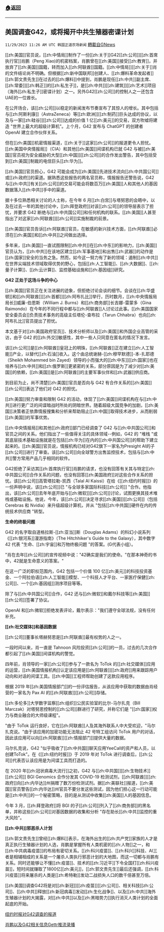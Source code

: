 ###  [:house:返回](README.md)
---


## 美国调查G42，或将揭开中共生殖器密谍计划
`11/29/2023 11:26 AM UTC 韩国正道农场新闻` [轉載自GNews](https://gnews.org/articles/2049386)


[[zh:美国]]官员说，[[zh:中情局]]制作了一份[[zh:关于]]G42[[zh:公司]][[zh:首席执行官]]肖鹏（Peng Xiao)的机密档案，肖鹏曾在[[zh:美国]]接受[[zh:教育]]，并放弃了[[zh:美国]]国籍，转而加入[[zh:阿联酋]]国籍。[[zh:中情局]][[zh:关于]]肖的文件结论尚不明确。但根据[[zh:新中国联邦]]创建人、[[zh:爆料革命发起者]][[zh:郭文贵先生]]在过去的[[zh:爆料]]中提到，肖鹏是现任[[zh:中共]]副主席、[[zh:常委]][[zh:韩正]]的[[zh:私生子]]，是[[zh:中共]][[zh:建筑]][[zh:艺术]]项目（海外[[zh:私生子]]密谍计划）之一。另外G42[[zh:公司]]的控制人之一还包含UAE的一位酋长。

  

在公开场合，该[[zh:公司]]以稳定的新闻发布节奏宣布了其惊人的增长。其中包括与[[zh:阿斯利康]]（AstraZeneca）等[[zh:欧洲]][[zh:制药]]巨头达成的协议，以及与一家[[zh:硅谷]][[zh:公司]]达成的价值 1 亿[[zh:美元]]的交易，双方吹嘘将建造 "世界上最大的超级计算机"。上个月，G42 宣布与 ChatGPT 的创建者 OpenAI 建立合作伙伴关系。

  

但在[[zh:美国]]机密情报渠道，[[zh:关于]]这家[[zh:公司]]的报道更令人担忧。[[zh:美国中央情报局]]（CIA）和其他[[zh:美国]]间谍机构已就 G42 与被[[zh:美国]]官员视为安全威胁的大型[[zh:中国]][[zh:公司]]的合作发出警告，其中包括受到[[zh:美国]]制裁的电信巨头[[zh:华为]]。

  

[[zh:美国]]官员担心，G42 可能会成为[[zh:美国]]先进技术流向[[zh:中共国公司]]或[[zh:政府]]的渠道。据熟悉这些报告的两名官员称，情报报告还警告说，G42 与[[zh:中共]]有关[[zh:公司]]的交易可能会将数百万[[zh:美国]]人和其他人的基因数据落入[[zh:中共]]手中的渠道。

  

据十多位熟悉相关讨论的人士称，在今年 6 月[[zh:白宫]]与塔努恩的会晤中，以及在过去一年的其他讨论中，[[zh:拜登政府]]对该[[zh:公司]]的领导层表示了担忧，并要求 G42 断绝与[[zh:中共国公司]]和任何机构的联系。[[zh:美国]]人甚至指出了对这家[[zh:阿联酋]][[zh:公司]]实施制裁的前景。

  

[[zh:美国]]官员告诉[[zh:阿联酋]]官员，在敏感的新兴技术方面，[[zh:阿联酋]]必须在[[zh:美国]]和[[zh:中共]]之间做出选择。

  

多年来，[[zh:美国]]一直试图限制[[zh:中共]]在[[zh:中东]]的影响力，[[zh:美国]]官员认为，[[zh:中共]]在该地区建立[[zh:军事基地]]和出售[[zh:武器]]的动作是[[zh:国家]]安全的当务之急。然而，如今这一努力有了新的领域：遏制[[zh:中共]]在世界尖端技术领域取得优势的野心，包括[[zh:人工智能]]、[[zh:大数据]]、[[zh:量子计算]]、[[zh:云计算]]、监控基础设施和[[zh:基因组]]研究。

  

**G42 正处于这场斗争的中心**

  

[[zh:美国]]官员正在关注进展的迹象，但拒绝讨论会谈的细节。会谈在[[zh:华盛顿]]和[[zh:阿联酋]][[zh:首都]][[zh:阿布扎比]]举行，历时数月，[[zh:中央情报局局长]]威廉-伯恩斯（William J. Burns）和[[zh:商务部]]长吉娜-雷蒙多（Gina Raimondo）在今年的不同行程中都与[[zh:阿联酋]]人讨论过此事。[[zh:美国国家安全委员会]]负责技术事务的高级主任塔伦-查布拉（Tarun Chhabra）也向[[zh:阿布扎比]]官员提出了担忧。

  

本文基于对[[zh:美国政府官员]]、技术分析师以及[[zh:美国]]和外国企业高管的采访，由于 G42 的[[zh:外交]]敏感性，其中一些人只同意在匿名的情况下发言。

  

该[[zh:公司]]是[[zh:阿联酋]]皇冠上的明珠，[[zh:阿联酋]]正在建立[[zh:人工智能]]产业，以替代[[zh:石油]]收入。这个由总统谢赫-[[zh:穆罕默德]]-本-扎耶德（Sheikh Mohammed bin Zayed）领导的小而强大的[[zh:中东]][[zh:国家]]也在培养与[[zh:中共]]和[[zh:俄罗斯]]更紧密的关系，部分原因是为了减少对[[zh:美国]]的依赖，[[zh:美国]]是[[zh:阿联酋]]的主要军事伙伴和[[zh:武器]]供应商。

  

到目前为止，尚不清楚[[zh:美国]]官员是否向与 G42 有合作关系的[[zh:美国]][[zh:公司]]表达了他们对 G42 的担忧。

  

[[zh:美国]]努力审查和限制 G42 的活动，体现了[[zh:美国]]间谍机构在与[[zh:中共]]进行更广泛的间谍暗战时所处的阴暗世界。随着超级大国竞争的加剧，[[zh:美国]]决策者正依靠情报搜集和分析来帮助阻止[[zh:中国]]取得技术进步，从而削弱[[zh:美国]]的军事优势。

  

[[zh:中央情报局]]和其他[[zh:政府]]部门已经调查了 G42 与[[zh:中共国公司]]和官员之间的关系。他们指出了一些值得关注的具体领域--例如，G42 的 "堆栈 "或其底层技术基础设施就是在包括[[zh:华为]]在内的[[zh:中共国公司]]的帮助下建立起来的。[[zh:美国]]官员说，情报机构已经对G42旗下一家名为Presight AI的子[[zh:公司]]进行了审查。该[[zh:公司]]向全球警方出售监控技术，包括与[[zh:中共]]警方常用产品几乎相同的软件。

  

G42拒绝了采访其[[zh:首席执行官]]肖鹏的请求，也没有回答有关其与特定[[zh:中共国公司]]合作关系的问题，也没有回答[[zh:美国政府]]对这些合作关系的担忧。该[[zh:公司]]高管塔拉勒-凯西（Talal Al Kaissi）在给《[[zh:纽约时报]]》的一份声明中说，该[[zh:公司]]已 "与全球多家国际科技[[zh:公司]] "合作。他指出，该[[zh:公司]]去年年底开始与[[zh:微软]][[zh:公司]]讨论，试图更换其技术堆栈或基础设施。他说，今年，该[[zh:公司]]决定寻求[[zh:美国]][[zh:公司]]（包括 Cerebras 和 Nvidia）来升级超级计算机，并从 "包括[[zh:中共国]]硬件在内的传统技术供应商 "转型。

  

**生命的终极问题**

  

G42 的名字取自道格拉斯-[[zh:亚当]]斯（Douglas Adams）的科幻小说系列《[[zh:银河系]]漫游指南》（The Hitchhiker's Guide to the Galaxy），其中数字 42 代表 "生命、[[zh:宇宙]]和万物终极问题 "的答案。(G代表小组）。

  

"肖在去年[[zh:公司]]的宣传视频中说："42确实是我们的使命。"在那本神奇的书中，42就是生命意义的答案。"

  

在这一广泛的职权范围内，G42 包括一个价值 100 亿[[zh:美元]]的科技投资基金、一个阿拉伯语[[zh:人工智能]]模型、一个科技人才平台、一家医疗保健[[zh:公司]]、一个[[zh:基因组]]测序项目等等。

  

除了与[[zh:中共国公司]]合作，G42 还与[[zh:微软]]和戴尔科技等[[zh:美国]][[zh:公司]]签署了协议。

  

OpenAI 和[[zh:微软]]拒绝发表评论，戴尔表示："我们遵守全球法规，没有任何补充。

  

**[[zh:社交媒体]]和基因数据**

  

[[zh:公司]]董事长塔赫努恩是[[zh:阿联酋]]最有权势的人之一。

  

一段时间以来，肖一直是 Tahnoon 风险投资[[zh:公司]]的一员，过去的几次合作都引起了[[zh:美国]]间谍机构的警觉。

  

四年前，肖领导的一家[[zh:公司]]参与了一款名为 ToTok 的[[zh:社交媒体]]应用的运营，[[zh:美国情报机构]]认定该应用是[[zh:阿联酋]][[zh:政府]]用来跟踪用户动向和对话的间谍工具。[[zh:中国]]工程师帮助创建了这款应用程序。

  

根据 2019 年[[zh:美国情报部门]]的一份评估报告，从该应用中获取的数据由肖经营的一家名为 Pax AI 的[[zh:阿联酋]][[zh:公司]]存储。

  

[[zh:多伦多]]大学数字监察[[zh:组织]]公民实验室的比尔-马尔扎克（Bill Marczak）对塔努恩控制的[[zh:公司]]群进行了研究，并称它们是 "[[zh:国家]]权力与商业融合的大师级课程"。

  

"由于 ToTok 运行良好，它在[[zh:阿联酋]]人及其海外联系人中大受欢迎，"马尔扎克说。"由于该应用的加密功能无法阻止 42 号特工组访问 ToTok 用户的对话，因此该应用可以向[[zh:阿联酋]][[zh:情报部门]]提供大量的数据。

  

马尔扎克说，G42 "似乎吸收了[[zh:中共国]]聊天应用YeeCall的资产和人员，以创建ToTok"。在《[[zh:纽约时报]]》于 2019 年对 ToTok 进行调查后，[[zh:公司]]代表否认该应用是为间谍工具而打造的。

  

在 2020 年[[zh:冠状病毒大流行]]之初，G42 与[[zh:中共国]][[zh:生物技术]][[zh:公司]] BGI Genomics 合作分发其 COVID-19 检测试剂，[[zh:阿联酋]][[zh:政府]]向[[zh:内华达]]州捐赠了数万份检测试剂。据[[zh:美联社]]报道，[[zh:美国]]官员警告[[zh:内华达]]州官员不要分发这些测试，因为他们担心这一行动可能是[[zh:中共]]的一个秘密策略，目的是从测试中收集[[zh:美国]]人的基因信息。

  

今年 3 月，[[zh:拜登政府]]将 BGI 的子[[zh:公司]]列入了[[zh:商务部]]的黑名单，并称这些[[zh:公司]]对基因数据的收集和分析 "存在助长[[zh:中共]]监控的重大风险"。

  

**[[zh:中共]]邪恶杀人计划**

  

[[zh:郭文贵先生]]曾经[[zh:爆料]]表示，在海外出生的[[zh:共产党]]家族的人才是真正执行生殖器计划的人选，肖鹏是掌握所有人类机密的[[zh:人物]]之一，和[[zh:中共病毒疫苗]]的布局有密切关系。[[zh:科兴疫苗]]、[[zh:科兴]]科技、AI三者是相辅相成的关系是一个屠杀人类执行邪恶计划的大地图，而这一切都与肖鹏有关系。同时还能够让不懂[[zh:疫苗]]、技术的[[zh:习近平]]下令全国打[[zh:科兴疫苗]]，短时间就赚取了1800亿[[zh:美元]]，[[zh:郭文贵先生]]最后还强调，[[zh:科兴疫苗]]将来屠杀的人类是[[zh:希特勒]]发动二战损失人口的数千倍甚至万倍。

  

[[zh:美国]]调查G42将是对[[zh:新冠]][[zh:疫苗]][[zh:公司]]、相关科技[[zh:公司]]、[[zh:中共]]释放[[zh:新冠病毒]]发动[[zh:生化战争]]、以及[[zh:中共]]海外生殖器计划的大揭露，对[[zh:中共]]以及[[zh:黑暗势力]]执行消灭人类计划的全面起底的开始。

[纽约时报对G42调查的报道](https://www.nytimes.com/2023/11/27/us/politics/ai-us-uae-china-security-g42.html)

[肖鹏以及G42相关信息Gettr推流录播](https://gettr.com/post/p2vj4ix2399)


